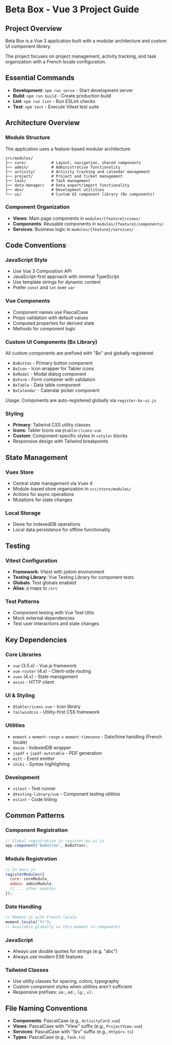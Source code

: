 # Beta Box - Vue 3 Project Guide

## Project Overview

Beta Box is a Vue 3 application built with a modular architecture and custom UI component library. 

The project focuses on project management, activity tracking, and task organization with a French locale configuration.

## Essential Commands

- **Development**: `npm run serve` - Start development server
- **Build**: `npm run build` - Create production build
- **Lint**: `npm run lint` - Run ESLint checks
- **Test**: `npm test` - Execute Vitest test suite

## Architecture Overview

### Module Structure
The application uses a feature-based modular architecture:

```
src/modules/
├── core/           # Layout, navigation, shared components
├── admin/          # Administrative functionality
├── activity/       # Activity tracking and calendar management
├── project/        # Project and ticket management
├── task/           # Task management
├── data-manager/   # Data export/import functionality
├── dev/            # Development utilities
└── ui/             # Custom UI component library (Bx components)
```

### Component Organization
- **Views**: Main page components in `modules/{feature}/views/`
- **Components**: Reusable components in `modules/{feature}/components/`
- **Services**: Business logic in `modules/{feature}/services/`

## Code Conventions

### JavaScript Style
- Use Vue 3 Composition API
- JavaScript-first approach with minimal TypeScript
- Use template strings for dynamic content
- Prefer `const` and `let` over `var`

### Vue Components
- Component names use PascalCase
- Props validation with default values
- Computed properties for derived state
- Methods for component logic

### Custom UI Components (Bx Library)
All custom components are prefixed with "Bx" and globally registered:

- `BxButton` - Primary button component
- `BxIcon` - Icon wrapper for Tabler icons
- `BxModal` - Modal dialog component
- `BxForm` - Form container with validation
- `BxTable` - Data table component
- `BxCalendar` - Calendar picker component

Usage: Components are auto-registered globally via `register-bx-ui.js`

### Styling
- **Primary**: Tailwind CSS utility classes
- **Icons**: Tabler Icons via `@tabler/icons-vue`
- **Custom**: Component-specific styles in `<style>` blocks
- Responsive design with Tailwind breakpoints

## State Management

### Vuex Store
- Central state management via Vuex 4
- Module-based store organization in `src/store/modules/`
- Actions for async operations
- Mutations for state changes

### Local Storage
- Dexie for IndexedDB operations
- Local data persistence for offline functionality

## Testing

### Vitest Configuration
- **Framework**: Vitest with jsdom environment
- **Testing Library**: Vue Testing Library for component tests
- **Globals**: Test globals enabled
- **Alias**: `@` maps to `/src`

### Test Patterns
- Component testing with Vue Test Utils
- Mock external dependencies
- Test user interactions and state changes

## Key Dependencies

### Core Libraries
- `vue` (3.5.x) - Vue.js framework
- `vue-router` (4.x) - Client-side routing
- `vuex` (4.x) - State management
- `axios` - HTTP client

### UI & Styling
- `@tabler/icons-vue` - Icon library
- `tailwindcss` - Utility-first CSS framework

### Utilities
- `moment` + `moment-range` + `moment-timezone` - Date/time handling (French locale)
- `dexie` - IndexedDB wrapper
- `jspdf` + `jspdf-autotable` - PDF generation
- `mitt` - Event emitter
- `shiki` - Syntax highlighting

### Development
- `vitest` - Test runner
- `@testing-library/vue` - Component testing utilities
- `eslint` - Code linting

## Common Patterns

### Component Registration
```javascript
// Global registration in register-bx-ui.js
app.component('BxButton', BxButton);
```

### Module Registration
```javascript
// In main.js
registerModules({
  core: coreModule,
  admin: adminModule,
  // ... other modules
});
```

### Date Handling
```javascript
// Moment.js with French locale
moment.locale("fr");
// Available globally as this.moment in components
```

### JavaScript
- Always use double quotes for strings (e.g. "abc")
- Always use modern ES6 features

### Tailwind Classes
- Use utility classes for spacing, colors, typography
- Custom component styles when utilities aren't sufficient
- Responsive prefixes: `sm:`, `md:`, `lg:`, `xl:`

## File Naming Conventions

- **Components**: PascalCase (e.g., `ActivityCard.vue`)
- **Views**: PascalCase with "View" suffix (e.g., `ProjectView.vue`)
- **Services**: PascalCase with "Srv" suffix (e.g., `HttpSrv.ts`)
- **Types**: PascalCase (e.g., `Task.ts`)

